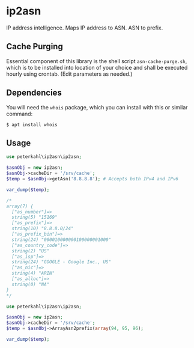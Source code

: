 # ip2asn

IP address intelligence. Maps IP address to ASN. ASN to prefix.

## Cache Purging

Essential component of this library is the shell script `asn-cache-purge.sh`, which is to be installed into location of your choice and shall be executed hourly using crontab. (Edit parameters as needed.)

## Dependencies

You will need the `whois` package, which you can install with this or similar command:

```
$ apt install whois
```

## Usage

```php
use peterkahl\ip2asn\ip2asn;

$asnObj = new ip2asn;
$asnObj->cacheDir = '/srv/cache';
$temp = $asnObj->getAsn('8.8.8.8'); # Accepts both IPv4 and IPv6

var_dump($temp);

/*
array(7) {
  ["as_number"]=>
  string(5) "15169"
  ["as_prefix"]=>
  string(10) "8.8.8.0/24"
  ["as_prefix_bin"]=>
  string(24) "000010000000100000001000"
  ["as_country_code"]=>
  string(2) "US"
  ["as_isp"]=>
  string(24) "GOOGLE - Google Inc., US"
  ["as_nic"]=>
  string(4) "ARIN"
  ["as_alloc"]=>
  string(0) "NA"
}
*/
```

```php
use peterkahl\ip2asn\ip2asn;

$asnObj = new ip2asn;
$asnObj->cacheDir = '/srv/cache';
$temp = $asnObj->ArrayAsn2prefix(array(94, 95, 96);

var_dump($temp);
```
